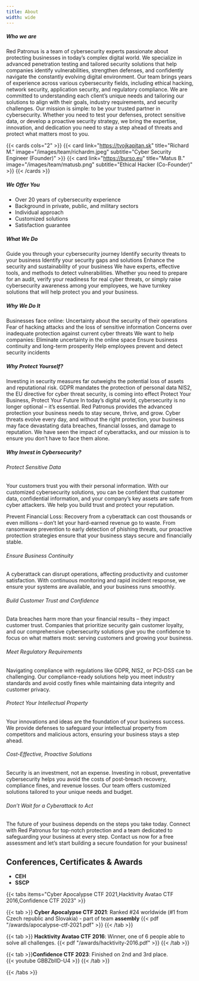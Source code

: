 ```yaml
---
title: About
width: wide
---
```


##### Who we are
Red Patronus is a team of cybersecurity experts passionate about protecting businesses in today’s complex digital world. We specialize in advanced penetration testing and tailored security solutions that help companies identify vulnerabilities, strengthen defenses, and confidently navigate the constantly evolving digital environment.
Our team brings years of experience across various cybersecurity fields, including ethical hacking, network security, application security, and regulatory compliance. We are committed to understanding each client’s unique needs and tailoring our solutions to align with their goals, industry requirements, and security challenges.
Our mission is simple: to be your trusted partner in cybersecurity. Whether you need to test your defenses, protect sensitive data, or develop a proactive security strategy, we bring the expertise, innovation, and dedication you need to stay a step ahead of threats and protect what matters most to you.

{{< cards cols="2" >}}
  {{< card link="https://tvojkapitan.sk" title="Richard M." image="/images/team/richardm.jpeg" subtitle="Cyber Security Engineer (Founder)" >}}
  {{< card link="https://burso.eu" title="Matus B." image="/images/team/matusb.png" subtitle="Ethical Hacker (Co-Founder)" >}}
{{< /cards >}}

##### We Offer You
- Over 20 years of cybersecurity experience
- Background in private, public, and military sectors
- Individual approach
- Customized solutions
- Satisfaction guarantee

##### What We Do
Guide you through your cybersecurity journey
Identify security threats to your business
Identify your security gaps and solutions
Enhance the security and sustainability of your business
We have experts, effective tools, and methods to detect vulnerabilities.
Whether you need to prepare for an audit, verify your readiness for real cyber threats, or simply raise cybersecurity awareness among your employees, we have turnkey solutions that will help protect you and your business.

##### Why We Do It
Businesses face online:
Uncertainty about the security of their operations
Fear of hacking attacks and the loss of sensitive information
Concerns over inadequate protection against current cyber threats
We want to help companies:
Eliminate uncertainty in the online space
Ensure business continuity and long-term prosperity
Help employees prevent and detect security incidents

##### Why Protect Yourself?
Investing in security measures far outweighs the potential loss of assets and reputational risk.
GDPR mandates the protection of personal data
NIS2, the EU directive for cyber threat security, is coming into effect
Protect Your Business, Protect Your Future
In today’s digital world, cybersecurity is no longer optional – it’s essential. Red Patronus provides the advanced protection your business needs to stay secure, thrive, and grow. Cyber threats evolve every day, and without the right protection, your business may face devastating data breaches, financial losses, and damage to reputation. We have seen the impact of cyberattacks, and our mission is to ensure you don’t have to face them alone.

##### Why Invest in Cybersecurity?
###### Protect Sensitive Data
Your customers trust you with their personal information. With our customized cybersecurity solutions, you can be confident that customer data, confidential information, and your company’s key assets are safe from cyber attackers. We help you build trust and protect your reputation.

Prevent Financial Loss: Recovery from a cyberattack can cost thousands or even millions – don’t let your hard-earned revenue go to waste. From ransomware prevention to early detection of phishing threats, our proactive protection strategies ensure that your business stays secure and financially stable.

###### Ensure Business Continuity
A cyberattack can disrupt operations, affecting productivity and customer satisfaction. With continuous monitoring and rapid incident response, we ensure your systems are available, and your business runs smoothly.

###### Build Customer Trust and Confidence
Data breaches harm more than your financial results – they impact customer trust. Companies that prioritize security gain customer loyalty, and our comprehensive cybersecurity solutions give you the confidence to focus on what matters most: serving customers and growing your business.

###### Meet Regulatory Requirements 
Navigating compliance with regulations like GDPR, NIS2, or PCI-DSS can be challenging. Our compliance-ready solutions help you meet industry standards and avoid costly fines while maintaining data integrity and customer privacy.

###### Protect Your Intellectual Property 
Your innovations and ideas are the foundation of your business success. We provide defenses to safeguard your intellectual property from competitors and malicious actors, ensuring your business stays a step ahead.

###### Cost-Effective, Proactive Solutions
Security is an investment, not an expense. Investing in robust, preventative cybersecurity helps you avoid the costs of post-breach recovery, compliance fines, and revenue losses. Our team offers customized solutions tailored to your unique needs and budget.

###### Don’t Wait for a Cyberattack to Act
The future of your business depends on the steps you take today. Connect with Red Patronus for top-notch protection and a team dedicated to safeguarding your business at every step. Contact us now for a free assessment and let’s start building a secure foundation for your business!

## Conferences, Certificates & Awards

- **CEH**
- **SSCP**
 
{{< tabs items="Cyber Apocalypse CTF 2021,Hacktivity Avatao CTF 2016,Confidence CTF 2023" >}}

  {{< tab >}}
    **Cyber Apocalypse CTF 2021**: Ranked #24 worldwide (#1 from Czech republic and Slovakia) - part of team **assembly**
   {{< pdf "/awards/apocalypse-ctf-2021.pdf" >}}
  {{< /tab >}}
  
  {{< tab >}}
    **Hacktivity Avatao CTF 2016**: Winner, one of 6 people able to solve all challenges.
    {{< pdf "/awards/hacktivity-2016.pdf" >}}
  {{< /tab >}}
  
  {{< tab >}}**Confidence CTF 2023**: 
   Finished on 2nd and 3rd place.  
   {{< youtube GBBZblID-U4 >}}
  {{< /tab >}}

{{< /tabs >}}
